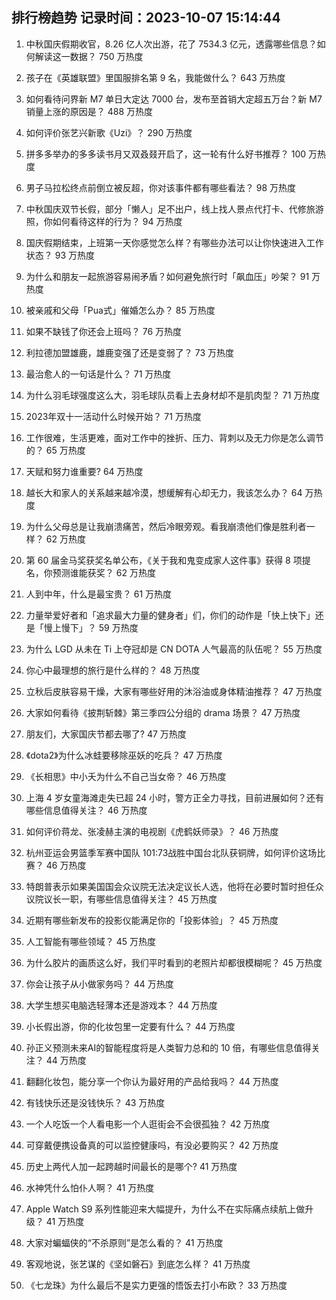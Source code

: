 
## 排行榜趋势 记录时间：2023-10-07 15:14:44
  
  1. 中秋国庆假期收官，8.26 亿人次出游，花了 7534.3 亿元，透露哪些信息？如何解读这一数据？ 750 万热度
    
  2. 孩子在《英雄联盟》里国服排名第 9 名，我能做什么？ 643 万热度
    
  3. 如何看待问界新 M7 单日大定达 7000 台，发布至首销大定超五万台？新 M7 销量上涨的原因是？ 488 万热度
    
  4. 如何评价张艺兴新歌《Uzi》？ 290 万热度
    
  5. 拼多多举办的多多读书月又双叒叕开启了，这一轮有什么好书推荐？ 100 万热度
    
  6. 男子马拉松终点前倒立被反超，你对该事件都有哪些看法？ 98 万热度
    
  7. 中秋国庆双节长假，部分「懒人」足不出户，线上找人景点代打卡、代修旅游照，你如何看待这样的行为？ 94 万热度
    
  8. 国庆假期结束，上班第一天你感觉怎么样？有哪些办法可以让你快速进入工作状态？ 93 万热度
    
  9. 为什么和朋友一起旅游容易闹矛盾？如何避免旅行时「飙血压」吵架？ 91 万热度
    
  10. 被亲戚和父母「Pua式」催婚怎么办？ 85 万热度
    
  11. 如果不缺钱了你还会上班吗？ 76 万热度
    
  12. 利拉德加盟雄鹿，雄鹿变强了还是变弱了？ 73 万热度
    
  13. 最治愈人的一句话是什么？ 71 万热度
    
  14. 为什么羽毛球强度这么大，羽毛球队员看上去身材却不是肌肉型？ 71 万热度
    
  15. 2023年双十一活动什么时候开始？ 71 万热度
    
  16. 工作很难，生活更难，面对工作中的挫折、压力、背刺以及无力你是怎么调节的？ 65 万热度
    
  17. 天赋和努力谁重要? 64 万热度
    
  18. 越长大和家人的关系越来越冷漠，想缓解有心却无力，我该怎么办？ 64 万热度
    
  19. 为什么父母总是让我崩溃痛苦，然后冷眼旁观。看我崩溃他们像是胜利者一样？ 62 万热度
    
  20. 第 60 届金马奖获奖名单公布，《关于我和鬼变成家人这件事》获得 8 项提名，你预测谁能获奖？ 62 万热度
    
  21. 人到中年，什么是最宝贵？ 61 万热度
    
  22. 力量举爱好者和「追求最大力量的健身者」们，你们的动作是「快上快下」还是「慢上慢下」？ 59 万热度
    
  23. 为什么 LGD 从未在 Ti 上夺冠却是 CN DOTA 人气最高的队伍呢？ 55 万热度
    
  24. 你心中最理想的旅行是什么样的？ 48 万热度
    
  25. 立秋后皮肤容易干燥，大家有哪些好用的沐浴油或身体精油推荐？ 47 万热度
    
  26. 大家如何看待《披荆斩棘》第三季四公分组的 drama 场景？ 47 万热度
    
  27. 朋友们，大家国庆节都去哪了? 47 万热度
    
  28. 《dota2》为什么冰蛙要移除巫妖的吃兵？ 47 万热度
    
  29. 《长相思》中小夭为什么不自己当女帝？ 46 万热度
    
  30. 上海 4 岁女童海滩走失已超 24 小时，警方正全力寻找，目前进展如何？还有哪些信息值得关注？ 46 万热度
    
  31. 如何评价蒋龙、张凌赫主演的电视剧《虎鹤妖师录》？ 46 万热度
    
  32. 杭州亚运会男篮季军赛中国队 101:73战胜中国台北队获铜牌，如何评价这场比赛？ 46 万热度
    
  33. 特朗普表示如果美国国会众议院无法决定议长人选，他将在必要时暂时担任众议院议长一职，有哪些信息值得关注？ 45 万热度
    
  34. 近期有哪些新发布的投影仪能满足你的「投影体验」？ 45 万热度
    
  35. 人工智能有哪些领域？ 45 万热度
    
  36. 为什么胶片的画质这么好，我们平时看到的老照片却都很模糊呢？ 45 万热度
    
  37. 你会让孩子从小做家务吗？ 44 万热度
    
  38. 大学生想买电脑选轻薄本还是游戏本？ 44 万热度
    
  39. 小长假出游，你的化妆包里一定要有什么？ 44 万热度
    
  40. 孙正义预测未来AI的智能程度将是人类智力总和的 10 倍，有哪些信息值得关注？ 44 万热度
    
  41. 翻翻化妆包，能分享一个你认为最好用的产品给我吗？ 44 万热度
    
  42. 有钱快乐还是没钱快乐？ 43 万热度
    
  43. 一个人吃饭一个人看电影一个人逛街会不会很孤独？ 42 万热度
    
  44. 可穿戴便携设备真的可以监控健康吗，有没必要购买？ 42 万热度
    
  45. 历史上两代人加一起跨越时间最长的是哪个? 41 万热度
    
  46. 水神凭什么怕仆人啊？ 41 万热度
    
  47. Apple Watch S9 系列性能迎来大幅提升，为什么不在实际痛点续航上做升级？ 41 万热度
    
  48. 大家对蝙蝠侠的“不杀原则”是怎么看的？ 41 万热度
    
  49. 客观地说，张艺谋的《坚如磐石》到底怎么样？ 41 万热度
    
  50. 《七龙珠》为什么最后不是实力更强的悟饭去打小布欧？ 33 万热度
    